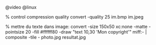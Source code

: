 @video
@linux

% control compression quality
convert -quality 25 im.bmp im.jpeg

% mettre du texte dans image:
convert -size 150x50 xc:none -matte -pointsize 20 -fill #ffffff80 -draw "text 10,30 'Mon copyright'" miff:- | composite -tile - photo.jpg resultat.jpg



